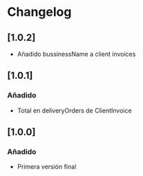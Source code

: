 # Changelog
## [1.0.2]
- Añadido bussinessName a client invoices

## [1.0.1]

### Añadido
 - Total en deliveryOrders de ClientInvoice

## [1.0.0]

### Añadido
 - Primera versión final
